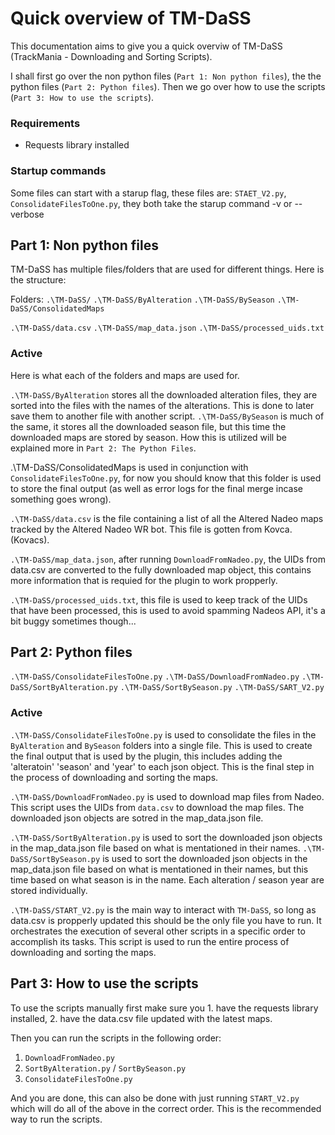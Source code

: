 # Quick overview of TM-DaSS

This documentation aims to give you a quick overviw of TM-DaSS (TrackMania - Downloading and Sorting Scripts).

I shall first go over the non python files (`Part 1: Non python files`), the the python files (`Part 2: Python files`).
Then we go over how to use the scripts (`Part 3: How to use the scripts`).

### Requirements

- Requests library installed


### Startup commands

Some files can start with a starup flag, these files are:
`STAET_V2.py`,
`ConsolidateFilesToOne.py`,
they both take the starup command -v or --verbose


## Part 1: Non python files

TM-DaSS has multiple files/folders that are used for different things. Here is the structure:

Folders:
`.\TM-DaSS/`
`.\TM-DaSS/ByAlteration`
`.\TM-DaSS/BySeason`
`.\TM-DaSS/ConsolidatedMaps`

`.\TM-DaSS/data.csv`
`.\TM-DaSS/map_data.json`
`.\TM-DaSS/processed_uids.txt`

### Active

Here is what each of the folders and maps are used for.

`.\TM-DaSS/ByAlteration` stores all the downloaded alteration files, they are sorted into the files with the names of the alterations. This is done to later save them to another file with another script.
`.\TM-DaSS/BySeason` is much of the same, it stores all the downloaded season file, but this time the downloaded maps are stored by season.
How this is utilized will be explained more in `Part 2: The Python Files`.

.\TM-DaSS/ConsolidatedMaps is used in conjunction with `ConsolidateFilesToOne.py`, for now you should know that this folder is used to store the final output (as well as error logs for the final merge incase something goes wrong).

`.\TM-DaSS/data.csv` is the file containing a list of all the Altered Nadeo maps tracked by the Altered Nadeo WR bot. This file is gotten from Kovca. (Kovacs).

`.\TM-DaSS/map_data.json`, after running `DownloadFromNadeo.py`, the UIDs from data.csv are converted to the fully downloaded map object, this contains more information that is requied for the plugin to work propperly.

`.\TM-DaSS/processed_uids.txt`, this file is used to keep track of the UIDs that have been processed, this is used to avoid spamming Nadeos API, it's a bit buggy sometimes though...


## Part 2: Python files

`.\TM-DaSS/ConsolidateFilesToOne.py`
`.\TM-DaSS/DownloadFromNadeo.py`
`.\TM-DaSS/SortByAlteration.py`
`.\TM-DaSS/SortBySeason.py`
`.\TM-DaSS/SART_V2.py`

### Active

`.\TM-DaSS/ConsolidateFilesToOne.py` is used to consolidate the files in the `ByAlteration` and `BySeason` folders into a single file. This is used to create the final output that is used by the plugin, this includes adding the 'alteratoin' 'season' and 'year' to each json object. This is the final step in the process of downloading and sorting the maps.

`.\TM-DaSS/DownloadFromNadeo.py` is used to download map files from Nadeo. This script uses the UIDs from `data.csv` to download the map files. The downloaded json objects are sotred in the map_data.json file.

`.\TM-DaSS/SortByAlteration.py` is used to sort the downloaded json objects in the map_data.json file based on what is mentationed in their names.
`.\TM-DaSS/SortBySeason.py` is used to sort the downloaded json objects in the map_data.json file based on what is mentationed in their names, but this time based on what season is in the name.
Each alteration / season year are stored individually.

`.\TM-DaSS/START_V2.py` is the main way to interact with `TM-DaSS`, so long as data.csv is propperly updated this should be the only file you have to run. It orchestrates the execution of several other scripts in a specific order to accomplish its tasks. This script is used to run the entire process of downloading and sorting the maps.


## Part 3: How to use the scripts

To use the scripts manually first make sure you 1. have the requests library installed, 2. have the data.csv file updated with the latest maps.

Then you can run the scripts in the following order:

1. `DownloadFromNadeo.py`
2. `SortByAlteration.py` / `SortBySeason.py`
3. `ConsolidateFilesToOne.py`

And you are done, this can also be done with just running `START_V2.py` which will do all of the above in the correct order. This is the recommended way to run the scripts.